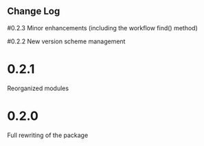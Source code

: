 ## Change Log

#0.2.3
Minor enhancements (including the workflow find() method)

#0.2.2
New version scheme management

# 0.2.1
Reorganized modules

# 0.2.0
Full rewriting of the package